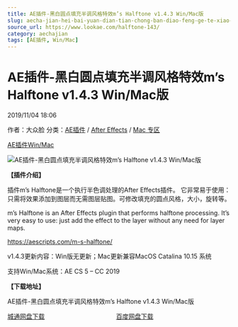 ```yaml
---
title: AE插件-黑白圆点填充半调风格特效m’s Halftone v1.4.3 Win/Mac版
slug: aecha-jian-hei-bai-yuan-dian-tian-chong-ban-diao-feng-ge-te-xiao-ms-halftone-v1-4-3-win-macban
source_url: https://www.lookae.com/halftone-143/
category: aechajian
tags: [AE插件, Win/Mac]
---
```

# AE插件-黑白圆点填充半调风格特效m’s Halftone v1.4.3 Win/Mac版

2019/11/04 18:06

作者：大众脸
分类：[AE插件](https://www.lookae.com/after-effects/aechajian/) / [After Effects](https://www.lookae.com/after-effects/) / [Mac 专区](https://www.lookae.com/mac-osx/)

[AE插件](https://www.lookae.com/tag/ae%e6%8f%92%e4%bb%b6/)[Win/Mac](https://www.lookae.com/tag/winmac/)

![AE插件-黑白圆点填充半调风格特效m’s Halftone v1.4.3 Win/Mac版](https://www.lookae.com/wp-content/uploads/2019/04/ms-halftone-.jpg "AE插件-黑白圆点填充半调风格特效m’s Halftone v1.4.3 Win/Mac版-LookAE.com")

**【插件介绍】**

插件m’s Halftone是一个执行半色调处理的After Effects插件。 它非常易于使用：只需将效果添加到图层而无需图层贴图。可修改填充的圆点风格，大小，旋转等。

m’s Halftone is an After Effects plugin that performs halftone processing. It’s very easy to use: just add the effect to the layer without any need for layer maps.

https://aescripts.com/m-s-halftone/

v1.4.3更新内容：Win版无更新；Mac更新兼容MacOS Catalina 10.15 系统

支持Win/Mac系统：AE CS 5 – CC 2019

**【下载地址】**

AE插件-黑白圆点填充半调风格特效m’s Halftone v1.4.3 Win/Mac版

[城通网盘下载](https://tc5.us/file/680462-406055239)                                         [百度网盘下载](https://pan.baidu.com/s/1Fgvxc5jK7FgwibZmR9rZMA)
